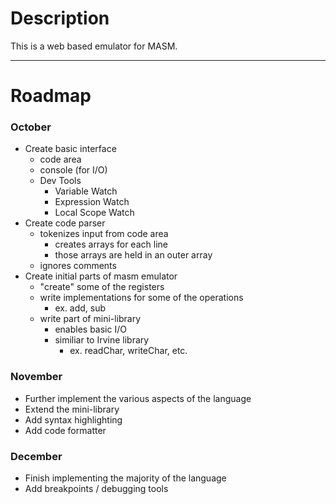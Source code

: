 
# Description

This is a web based emulator for MASM.

---

# Roadmap

### October

  * Create basic interface
    - code area
    - console (for I/O)
    - Dev Tools
      * Variable Watch
      * Expression Watch
      * Local Scope Watch
  * Create code parser
    - tokenizes input from code area
      * creates arrays for each line
      * those arrays are held in an outer array
    - ignores comments
  * Create initial parts of masm emulator
    - "create" some of the registers
    - write implementations for some of the operations
      * ex. add, sub
    - write part of mini-library
      * enables basic I/O
      * similiar to Irvine library
        - ex. readChar, writeChar, etc.

### November

  * Further implement the various aspects of the language
  * Extend the mini-library
  * Add syntax highlighting
  * Add code formatter

### December

  * Finish implementing the majority of the language
  * Add breakpoints / debugging tools
